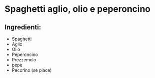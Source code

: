 # Spaghetti aglio, olio e peperoncino
## Ingredienti:
* Spaghetti
* Aglio
* Olio
* Peperoncino
* Prezzemolo
* pepe
* Pecorino (se piace)
